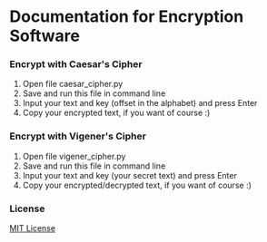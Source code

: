 # Documentation for Encryption Software

### Encrypt with Caesar's Cipher

1. Open file сaesar_сipher.py 
2. Save and run this file in command line
3. Input your text and key (offset in the alphabet) and press Enter
4. Copy your encrypted text, if you want of course :)

### Encrypt with Vigener's Cipher

1. Open file vigener_cipher.py
2. Save and run this file in command line
3. Input your text and key (your secret text) and press Enter
4. Copy your encrypted/decrypted text, if you want of course :)

### License
[MIT License](./LICENSE)

